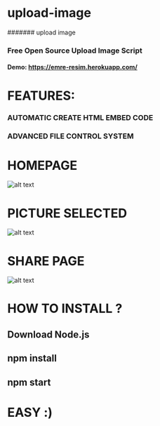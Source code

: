 # upload-image
####### upload image
### Free Open Source Upload Image Script
#### Demo: https://emre-resim.herokuapp.com/

# FEATURES:
### AUTOMATIC CREATE HTML EMBED CODE
### ADVANCED FILE CONTROL SYSTEM



# HOMEPAGE
![alt text](https://www.oyunboss.com/wp-content/uploads/2019/10/upload-image.png)

# PICTURE SELECTED
![alt text](https://www.oyunboss.com/wp-content/uploads/2019/10/upload-image-choosed.png)

# SHARE PAGE
![alt text](https://www.oyunboss.com/wp-content/uploads/2019/10/upload-image-share.png)




# HOW TO INSTALL ?
## Download Node.js
## npm install
## npm start
# EASY :)
